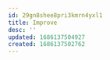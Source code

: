 ```yaml
---
id: 29gn8shee8pri3kmrn4yxl1
title: Improve
desc: ''
updated: 1686137504927
created: 1686137502762
---
```

